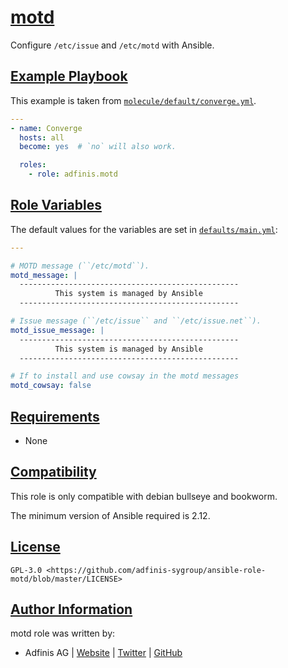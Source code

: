# [motd](#motd)

Configure `/etc/issue` and `/etc/motd` with Ansible.

## [Example Playbook](#example-playbook)

This example is taken from [`molecule/default/converge.yml`](./molecule/default/converge.yml).

```yaml
---
- name: Converge
  hosts: all
  become: yes  # `no` will also work.

  roles:
    - role: adfinis.motd
```

## [Role Variables](#role-variables)

The default values for the variables are set in [`defaults/main.yml`](./defaults/main.yml):

```yaml
---

# MOTD message (``/etc/motd``).
motd_message: |
  -------------------------------------------------
          This system is managed by Ansible
  -------------------------------------------------

# Issue message (``/etc/issue`` and ``/etc/issue.net``).
motd_issue_message: |
  -------------------------------------------------
          This system is managed by Ansible
  -------------------------------------------------

# If to install and use cowsay in the motd messages
motd_cowsay: false
```

## [Requirements](#requirements)

- None

## [Compatibility](#compatibility)

This role is only compatible with debian bullseye and bookworm.

The minimum version of Ansible required is 2.12.

## [License](#license)

`GPL-3.0 <https://github.com/adfinis-sygroup/ansible-role-motd/blob/master/LICENSE>`

## [Author Information](#author-information)

motd role was written by:

* Adfinis AG | [Website](https://www.adfinis.com/) | [Twitter](https://twitter.com/adfinis) | [GitHub](https://github.com/adfinis)
